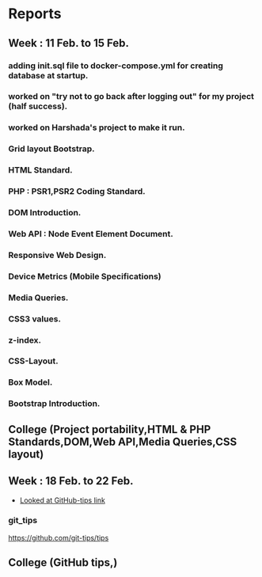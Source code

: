 # Reports

## Week : 11 Feb. to 15 Feb.

### adding init.sql file to docker-compose.yml for creating database at startup.
### worked on "try not to go back after logging out" for my project (half success).
### worked on Harshada's project to make it run.
### Grid layout Bootstrap.
### HTML Standard.
### PHP : PSR1,PSR2 Coding Standard.
### DOM Introduction.
### Web API : Node Event Element Document.
### Responsive Web Design.
### Device Metrics (Mobile Specifications)
### Media Queries.
### CSS3 values.
### z-index.
### CSS-Layout.
### Box Model.
### Bootstrap Introduction.

## College (Project portability,HTML & PHP Standards,DOM,Web API,Media Queries,CSS layout)


## Week : 18 Feb. to 22 Feb.
* [Looked at GitHub-tips link](#git_tips)



### git_tips
https://github.com/git-tips/tips

## College (GitHub tips,)
